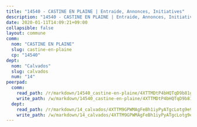 ```yaml
---
title: "14540 - CASTINE EN PLAINE | Entraide, Annonces, Initiatives"
description: "14540 - CASTINE EN PLAINE | Entraide, Annonces, Initiatives"
date: 2020-01-11T14:09:21+09:00
collapsible: false
layout: commune
comm:
  nom: "CASTINE EN PLAINE"
  slug: castine-en-plaine
  cp: "14540"
dept:
  nom: "Calvados"
  slug: calvados
  num: "14"
peerpad:
  comm:
    read_path: /r/markdown/14540_castine-en-plaine/4XTTMDtP4bHQTqD9b81gKDZUi2DYe5V5KkEh7QQbFZxa6qJcf
    write_path: /w/markdown/14540_castine-en-plaine/4XTTMDtP4bHQTqD9b81gKDZUi2DYe5V5KkEh7QQbFZxa6qJcf-K3TgUGgki9ojtNWrHZG19mA6RHT2Mfmuuws9YAoe5DaT7LMhFfSEE8EUH6goDDPXamU1MM34fSNUiCub6AvXDG8U2NZ81y8wAgzRLu7vv2ZNDYLhZQxBxRHBneXaG4gpjoVceY2T
  dept:
    read_path: /r/markdown/14_calvados/4XTTM9GPWMAgFeBh1iyPyATgcLotg9e9APJpQBEyY3RZiUwJ6
    write_path: /w/markdown/14_calvados/4XTTM9GPWMAgFeBh1iyPyATgcLotg9e9APJpQBEyY3RZiUwJ6-K3TgUXWJAT2cYJ9ZstQphkkm2za8um5GwwXsivqaDFTgbhMDcHaRXnT3h69szAqCyvWcFfDim5fkwc6CXdUtyvPpirbD1TPAb6xCxpPN6dR3zzDRe29YehQYbhZdjvZYkgztJYvi
---
```


